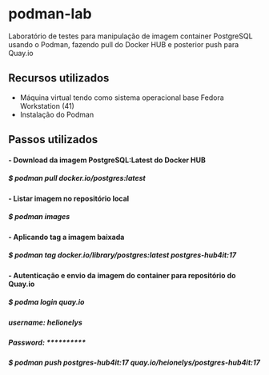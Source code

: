 # podman-lab
Laboratório de testes para manipulação de imagem container PostgreSQL usando o Podman, fazendo pull do Docker HUB e posterior push para Quay.io

## Recursos utilizados
- Máquina virtual tendo como sistema operacional base Fedora Workstation (41)
- Instalação do Podman

## Passos utilizados
#### - Download da imagem PostgreSQL:Latest do Docker HUB
##### $ podman pull docker.io/postgres:latest

#### - Listar imagem no repositório local
##### $ podman images

#### - Aplicando tag a imagem baixada
##### $ podman tag docker.io/library/postgres:latest postgres-hub4it:17

#### - Autenticação e envio da imagem do container para repositório do Quay.io
##### $ podma login quay.io 
##### username: helionelys
##### Password: **********

##### $ podman push postgres-hub4it:17 quay.io/heionelys/postgres-hub4it:17
